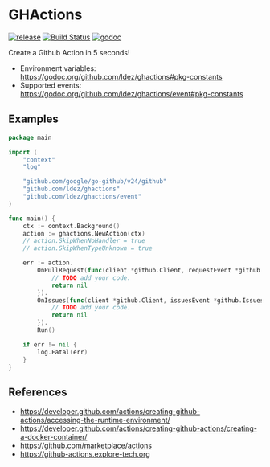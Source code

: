 # GHActions

[![release](https://img.shields.io/github/release/ldez/ghactions.svg?style=flat)](https://github.com/ldez/ghactions/releases)
[![Build Status](https://travis-ci.org/ldez/ghactions.svg?branch=master)](https://travis-ci.org/ldez/ghactions)
[![godoc](https://godoc.org/github.com/ldez/ghactions?status.svg)](https://godoc.org/github.com/ldez/ghactions)

Create a Github Action in 5 seconds!

- Environment variables: https://godoc.org/github.com/ldez/ghactions#pkg-constants
- Supported events: https://godoc.org/github.com/ldez/ghactions/event#pkg-constants

## Examples

```go
package main

import (
	"context"
	"log"

	"github.com/google/go-github/v24/github"
	"github.com/ldez/ghactions"
	"github.com/ldez/ghactions/event"
)

func main() {
	ctx := context.Background()
	action := ghactions.NewAction(ctx)
	// action.SkipWhenNoHandler = true
	// action.SkipWhenTypeUnknown = true

	err := action.
		OnPullRequest(func(client *github.Client, requestEvent *github.PullRequestEvent) error {
			// TODO add your code.
			return nil
		}).
		OnIssues(func(client *github.Client, issuesEvent *github.IssuesEvent) error {
			// TODO add your code.
			return nil
		}).
		Run()

	if err != nil {
		log.Fatal(err)
	}
}
```

## References

- https://developer.github.com/actions/creating-github-actions/accessing-the-runtime-environment/
- https://developer.github.com/actions/creating-github-actions/creating-a-docker-container/
- https://github.com/marketplace/actions
- https://github-actions.explore-tech.org
